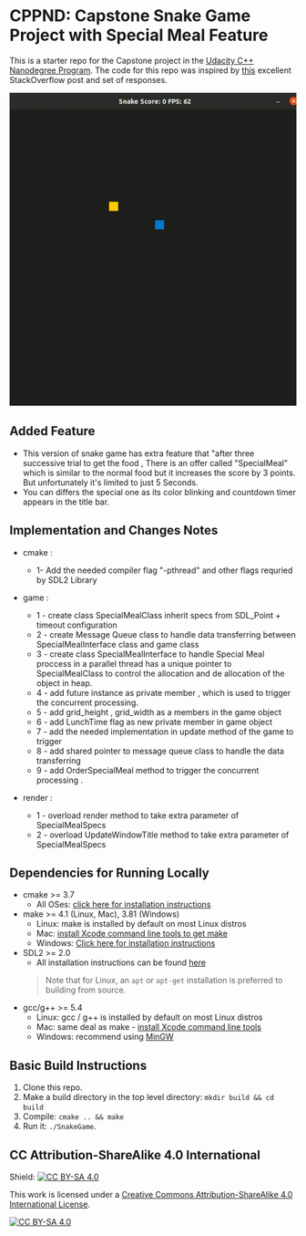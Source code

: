 # CPPND: Capstone Snake Game Project with Special Meal Feature

This is a starter repo for the Capstone project in the [Udacity C++ Nanodegree Program](https://www.udacity.com/course/c-plus-plus-nanodegree--nd213). The code for this repo was inspired by [this](https://codereview.stackexchange.com/questions/212296/snake-game-in-c-with-sdl) excellent StackOverflow post and set of responses.

<img src="snake_game.gif"/>

## Added Feature 
* This version of snake game has extra feature that "after three successive trial to get the food ,
There is an offer called "SpecialMeal" which is similar to the normal food but it increases the score by 3 points.
But unfortunately it's limited to just 5 Seconds.
* You can differs the special one as its color blinking and countdown timer appears in the title bar.


## Implementation and Changes Notes
* cmake :
    * 1- Add the needed compiler flag "-pthread" and other flags requried by SDL2 Library

* game : 
    * 1 - create class SpecialMealClass inherit specs from SDL_Point + timeout configuration
    * 2 - create Message Queue class to handle data transferring between SpecialMealInterface class and game class
    * 3 - create class SpecialMealInterface to handle Special Meal proccess in a parallel thread
        has a unique pointer to SpecialMealClass to control the allocation and de allocation of the object in heap.
    * 4 - add future instance as private member , which is used to trigger the concurrent processing.
    * 5 - add grid_height , grid_width as a members in the game object 
    * 6 - add LunchTime flag as new private member in game object
    * 7 - add the needed implementation in update method of the game to trigger 
    * 8 - add shared pointer to message queue class to handle the data transferring 
    * 9 - add OrderSpecialMeal method to trigger the concurrent processing .

* render : 
    * 1 - overload render method to take extra parameter of SpecialMealSpecs
    * 2 - overload UpdateWindowTitle method to take extra parameter of SpecialMealSpecs

## Dependencies for Running Locally
* cmake >= 3.7
  * All OSes: [click here for installation instructions](https://cmake.org/install/)
* make >= 4.1 (Linux, Mac), 3.81 (Windows)
  * Linux: make is installed by default on most Linux distros
  * Mac: [install Xcode command line tools to get make](https://developer.apple.com/xcode/features/)
  * Windows: [Click here for installation instructions](http://gnuwin32.sourceforge.net/packages/make.htm)
* SDL2 >= 2.0
  * All installation instructions can be found [here](https://wiki.libsdl.org/Installation)
  >Note that for Linux, an `apt` or `apt-get` installation is preferred to building from source. 
* gcc/g++ >= 5.4
  * Linux: gcc / g++ is installed by default on most Linux distros
  * Mac: same deal as make - [install Xcode command line tools](https://developer.apple.com/xcode/features/)
  * Windows: recommend using [MinGW](http://www.mingw.org/)

## Basic Build Instructions

1. Clone this repo.
2. Make a build directory in the top level directory: `mkdir build && cd build`
3. Compile: `cmake .. && make`
4. Run it: `./SnakeGame`.


## CC Attribution-ShareAlike 4.0 International


Shield: [![CC BY-SA 4.0][cc-by-sa-shield]][cc-by-sa]

This work is licensed under a
[Creative Commons Attribution-ShareAlike 4.0 International License][cc-by-sa].

[![CC BY-SA 4.0][cc-by-sa-image]][cc-by-sa]

[cc-by-sa]: http://creativecommons.org/licenses/by-sa/4.0/
[cc-by-sa-image]: https://licensebuttons.net/l/by-sa/4.0/88x31.png
[cc-by-sa-shield]: https://img.shields.io/badge/License-CC%20BY--SA%204.0-lightgrey.svg

